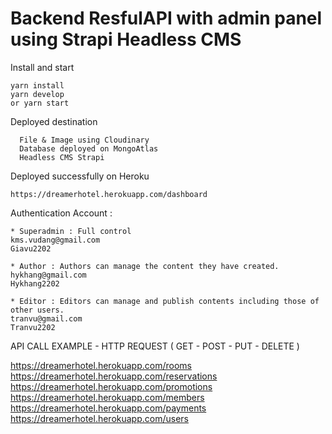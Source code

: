 # Backend ResfulAPI with admin panel using Strapi Headless CMS
Install and start
```
yarn install
yarn develop
or yarn start
```

Deployed destination
```
  File & Image using Cloudinary
  Database deployed on MongoAtlas
  Headless CMS Strapi
```

Deployed successfully on Heroku 
```
https://dreamerhotel.herokuapp.com/dashboard
```

Authentication Account : 
```
* Superadmin : Full control
kms.vudang@gmail.com 
Giavu2202

* Author : Authors can manage the content they have created.
hykhang@gmail.com
Hykhang2202

* Editor : Editors can manage and publish contents including those of other users.
tranvu@gmail.com
Tranvu2202
```
API CALL EXAMPLE - HTTP REQUEST ( GET - POST - PUT - DELETE )

https://dreamerhotel.herokuapp.com/rooms <br>
https://dreamerhotel.herokuapp.com/reservations <br>
https://dreamerhotel.herokuapp.com/promotions <br>
https://dreamerhotel.herokuapp.com/members <br>
https://dreamerhotel.herokuapp.com/payments <br>
https://dreamerhotel.herokuapp.com/users <br>

